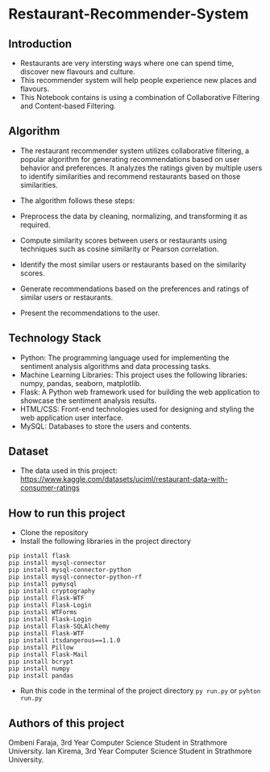 # Restaurant-Recommender-System
## Introduction
* Restaurants are very intersting ways where one can spend time, discover new flavours and culture.
* This recommender system will help people experience new places and flavours.
* This Notebook contains is using a combination of Collaborative Filtering and Content-based Filtering.

## Algorithm
* The restaurant recommender system utilizes collaborative filtering, a popular algorithm for generating recommendations based on user behavior and preferences. It analyzes the ratings given by multiple users to identify similarities and recommend restaurants based on those similarities.

* The algorithm follows these steps:
* Preprocess the data by cleaning, normalizing, and transforming it as required.
* Compute similarity scores between users or restaurants using techniques such as cosine similarity or Pearson correlation.
* Identify the most similar users or restaurants based on the similarity scores.
* Generate recommendations based on the preferences and ratings of similar users or restaurants.
* Present the recommendations to the user.

## Technology Stack
* Python: The programming language used for implementing the sentiment analysis algorithms and data processing tasks.
* Machine Learning Libraries: This project uses the following libraries: numpy, pandas, seaborn, matplotlib.
* Flask: A Python web framework used for building the web application to showcase the sentiment analysis results.
* HTML/CSS: Front-end technologies used for designing and styling the web application user interface.
* MySQL: Databases to store the users and contents.

## Dataset
* The data used in this project: https://www.kaggle.com/datasets/uciml/restaurant-data-with-consumer-ratings

## How to run this project
* Clone the repository
* Install the following libraries in the project directory
```
pip install flask
pip install mysql-connector
pip install mysql-connector-python
pip install mysql-connector-python-rf
pip install pymysql
pip install cryptography
pip install Flask-WTF
pip install Flask-Login
pip install WTForms
pip install Flask-Login
pip install Flask-SQLAlchemy
pip install Flask-WTF
pip install itsdangerous==1.1.0
pip install Pillow
pip install Flask-Mail
pip install bcrypt
pip install numpy
pip install pandas
````
* Run this code in the terminal of the project directory `py run.py` or `pyhton run.py`

## Authors of this project
Ombeni Faraja, 3rd Year Computer Science Student in Strathmore University.
Ian Kirema, 3rd Year Computer Science Student in Strathmore University.

